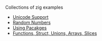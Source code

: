 Collections of zig examples

* [Unicode Support](intro/hello.zig)
* [Random Numbers](intro/rand.zig)
* [Using Pacakges](intro/pacakges.zig)
* [Functions, Struct, Unions, Arrays, Slices](intro/types.zig)
